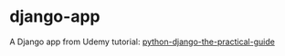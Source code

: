 # django-app

A Django app from Udemy tutorial: [python-django-the-practical-guide](https://www.udemy.com/course/python-django-the-practical-guide/)
